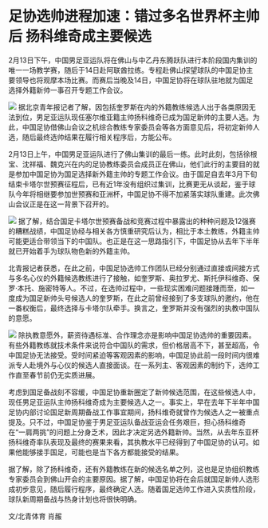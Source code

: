# 足协选帅进程加速：错过多名世界杯主帅后 扬科维奇成主要候选

2月13日下午，中国男足亚运队将在佛山与中乙丹东腾跃队进行本阶段国内集训的唯一一场教学赛，随后于14日赴阿联酋拉练。专程赴佛山探望球队的中国足协主要领导也将观摩本场比赛。而赛后当晚及14日，中国足协将在球队驻地就为国足选择外籍新帅一事召开专题工作会议。

![](https://inews.gtimg.com/news_bt/Opsrchfq_hVO9G8rN7hBSaQS_mDQfY-mtB1L8jVmf6pWUAA/1000)
据北京青年报记者了解，因包括奎罗斯在内的外籍教练候选人出于各类原因无法到位，男足亚运队现任塞尔维亚籍主帅扬科维奇已成为国足新帅的主要人选。为此，中国足协借佛山会议之机综合教练专家委员会等各方面意见后，将初定新帅人选，随后最终选帅结果在履行相关程序后，方能公布。

2月13日上午，中国男足亚运队进行了佛山集训的最后一练。此时此刻，包括徐根宝、沈祥福、魏克兴在内的足协教练委员会成员正在佛山，他们此行的主要目的就是参加中国足协为国足选择新外籍主帅的专题工作会议。由于国足自去年3月下旬结束卡塔尔世预赛征程后，已有近1年没有组织过集训，比赛更无从谈起，鉴于球队今年将相继要参加世预赛和亚洲杯，中国足协不得不加紧落实球队重建。此次佛山会议正是在这一背景下召开的。

![](https://inews.gtimg.com/news_bt/O4KaVHS_cduyA2kClGvcBZorncnmYdQja6LuA3g0EsLn4AA/1000)
据了解，结合国足卡塔尔世预赛备战和竞赛过程中暴露出的种种问题及12强赛的糟糕战绩，中国足协经与相关各方慎重研究后认为，相比于本土教练，外籍主帅可能更适合带领当下的中国队。也正是在这一思路指引下，中国足协从去年下半年就已开始着手为球队物色新的外籍主帅。

北青报记者获悉，在此之前，中国足协选帅工作团队已经分别通过直接或间接方式与多名心仪的外籍候选教练进行了接触，如奎罗斯、奥拉罗尤、斯托伊科维奇、保罗·本托、施密特等人。不过，在选帅过程中，一些现实困难问题接踵而至，如一度成为国足新帅头号候选人的奎罗斯，在此之前曾经接到了多支球队的邀约，他在一番权衡后，最终选择与卡塔尔队牵手。换言之，奎罗斯并没有强烈的执教中国队的意愿。

![](https://inews.gtimg.com/news_bt/OeByCVe8Ewz64MbAtWKacDdOzD4K4tiEFf92wuuDWi134AA/1000)
除执教意愿外，薪资待遇标准、合作理念亦是影响中国足协选帅的重要因素。有些外籍教练就技术条件来说符合中国队的需求，但价格居高不下，甚至超高，令中国足协无法接受。受时间紧迫等客观因素的影响，中国足协此前一段时间内很难派专人赴境外与心仪的候选人直接面谈。在一系列主、客观因素的制约下，选帅工作直至春节前仍无实质进展。

考虑到国足备战刻不容缓，中国足协重新圈定了新帅候选范围，在这些候选人中，现任男足亚运队主帅扬科维奇成为主要候选人之一。事实上，早在去年下半年中国足协内部讨论国足新周期备战工作事宜期间，扬科维奇就曾作为候选人之一被重点提及。只不过，中国足协鉴于男足亚运队备战亚运会任务艰巨，担心扬科维奇在“一肩两挑”的问题上分身乏术，因此才决定另选外籍新帅。当然，从去年东亚杯扬科维奇率队表现及最终的赛果来看，其执教水平已经得到了中国足协的认可。如果他能够接手国足，可能也是当下各方都能接受的结果。

据了解，除了扬科维奇，还有外籍教练在新的候选名单之列，这也是足协组织教练专家委员会到佛山开会的主要原因。据了解，中国足协将在会后就国足新帅人选形成初步意见，随后履行程序，最终确定人选。随着国足选帅工作进入实质性阶段，球队新周期备战与热身计划也将很快明确。

文/北青体育 肖赧

